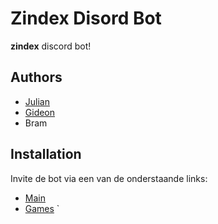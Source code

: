 
# Zindex Disord Bot

 **zindex** discord bot!



## Authors

- [Julian](https://www.github.com/SmidtDeveloping)
- [Gideon](https://github.com/Gideon-Zindex)
- Bram



## Installation

Invite de bot via een van de onderstaande links:

-   [Main](h)
- [Games](h)
`
    
